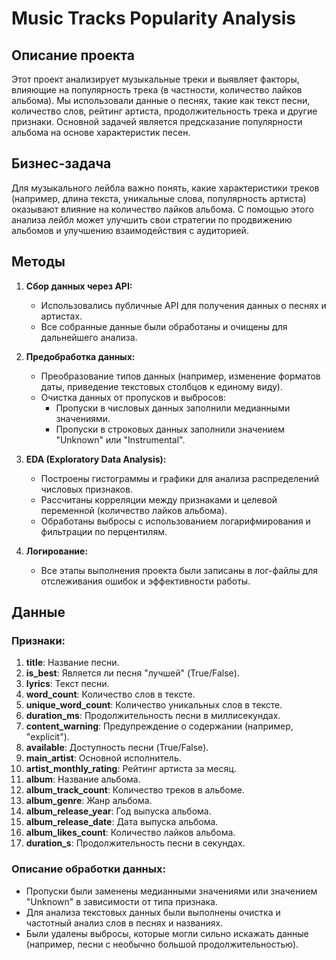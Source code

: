 # Music Tracks Popularity Analysis

## Описание проекта

Этот проект анализирует музыкальные треки и выявляет факторы, влияющие на популярность трека (в частности, количество лайков альбома). Мы использовали данные о песнях, такие как текст песни, количество слов, рейтинг артиста, продолжительность трека и другие признаки. Основной задачей является предсказание популярности альбома на основе характеристик песен.

## Бизнес-задача

Для музыкального лейбла важно понять, какие характеристики треков (например, длина текста, уникальные слова, популярность артиста) оказывают влияние на количество лайков альбома. С помощью этого анализа лейбл может улучшить свои стратегии по продвижению альбомов и улучшению взаимодействия с аудиторией.

## Методы

1. **Сбор данных через API:**
   - Использовались публичные API для получения данных о песнях и артистах.
   - Все собранные данные были обработаны и очищены для дальнейшего анализа.

2. **Предобработка данных:**
   - Преобразование типов данных (например, изменение форматов даты, приведение текстовых столбцов к единому виду).
   - Очистка данных от пропусков и выбросов:
     - Пропуски в числовых данных заполнили медианными значениями.
     - Пропуски в строковых данных заполнили значением "Unknown" или "Instrumental".
   
3. **EDA (Exploratory Data Analysis):**
   - Построены гистограммы и графики для анализа распределений числовых признаков.
   - Рассчитаны корреляции между признаками и целевой переменной (количество лайков альбома).
   - Обработаны выбросы с использованием логарифмирования и фильтрации по перцентилям.

4. **Логирование:**
   - Все этапы выполнения проекта были записаны в лог-файлы для отслеживания ошибок и эффективности работы.

## Данные

### Признаки:
1. **title**: Название песни.
2. **is_best**: Является ли песня "лучшей" (True/False).
3. **lyrics**: Текст песни.
4. **word_count**: Количество слов в тексте.
5. **unique_word_count**: Количество уникальных слов в тексте.
6. **duration_ms**: Продолжительность песни в миллисекундах.
7. **content_warning**: Предупреждение о содержании (например, "explicit").
8. **available**: Доступность песни (True/False).
9. **main_artist**: Основной исполнитель.
10. **artist_monthly_rating**: Рейтинг артиста за месяц.
11. **album**: Название альбома.
12. **album_track_count**: Количество треков в альбоме.
13. **album_genre**: Жанр альбома.
14. **album_release_year**: Год выпуска альбома.
15. **album_release_date**: Дата выпуска альбома.
16. **album_likes_count**: Количество лайков альбома.
17. **duration_s**: Продолжительность песни в секундах.

### Описание обработки данных:
- Пропуски были заменены медианными значениями или значением "Unknown" в зависимости от типа признака.
- Для анализа текстовых данных были выполнены очистка и частотный анализ слов в песнях и названиях.
- Были удалены выбросы, которые могли сильно искажать данные (например, песни с необычно большой продолжительностью).


